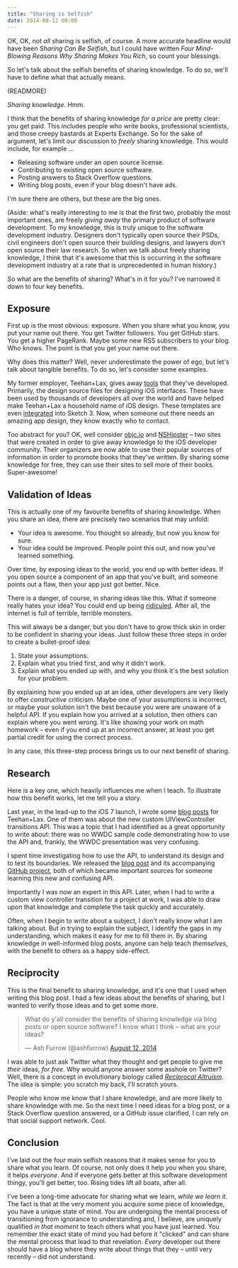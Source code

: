 ```yaml
---
title: "Sharing is Selfish"
date: 2014-08-12 00:00
---
```


OK, OK, not _all_ sharing is selfish, of course. A more accurate headline would have been _Sharing Can Be Selfish_, but I could have written _Four Mind-Blowing Reasons Why Sharing Makes You Rich_, so count your blessings.

So let's talk about the selfish benefits of sharing knowledge. To do so, we'll have to define what that actually means.

(READMORE)

_Sharing knowledge_. Hmm.

I think that the benefits of sharing knowledge _for a price_ are pretty clear: you get paid. This includes people who write books, professional scientists, and those creepy bastards at Experts Exchange. So for the sake of argument, let's limit our discussion to _freely_ sharing knowledge. This would include, for example ...

- Releasing software under an open source license.
- Contributing to existing open source software.
- Posting answers to Stack Overflow questions.
- Writing blog posts, even if your blog doesn't have ads.

I'm sure there are others, but these are the big ones.

(Aside: what's really interesting to me is that the first two, probably the most important ones, are freely _giving away_ the primary product of software development. To my knowledge, this is truly unique to the software development industry. Designers don't typically open source their PSDs, civil engineers don't open source their building designs, and lawyers don't open source their law research. So when we talk about freely sharing knowledge, I think that it's awesome that this is occurring in the software development industry at a rate that is unprecedented in human history.)

So what are the benefits of sharing? What's in it for you? I've narrowed it down to four key benefits.

## Exposure

First up is the most obvious: exposure. When you share what you know, you put your name out there. You get Twitter followers. You get GitHub stars. You get a higher PageRank. Maybe some new RSS subscribers to your blog. Who knows. The point is that you get your name out there.

Why does this matter? Well, never underestimate the power of ego, but let's talk about tangible benefits. To do so, let's consider some examples.

My former employer, Teehan+Lax, gives away [tools](http://www.teehanlax.com/tools/) that they've developed. Primarily, the design source files for designing iOS interfaces. These have been used by thousands of developers all over the world and have helped make Teehan+Lax a household name of iOS design. These templates are even [integrated](http://www.teehanlax.com/blog/ios-7-gui-templates-will-ship-inside-of-sketch-3/) into Sketch 3. Now, when someone out there needs an amazing app design, they know exactly who to contact.

Too abstract for you? OK, well consider [objc.io](http://www.objc.io) and [NSHipster](http://www.objc.io) – two sites that were created in order to give away knowledge to the iOS developer community. Their organizers are now able to use their popular sources of information in order to promote books that they've written. By sharing some knowledge for free, they can use their sites to sell more of their books. Super-awesome!

## Validation of Ideas

This is actually one of my favourite benefits of sharing knowledge. When you share an idea, there are precisely two scenarios that may unfold:

- Your idea is awesome. You thought so already, but now you know for sure.
- Your idea could be improved. People point this out, and now you've learned something.

Over time, by exposing ideas to the world, you end up with better ideas. If you open source a component of an app that you've built, and someone points out a flaw, then your app just got better. Nice.

There is a danger, of course, in sharing ideas like this. What if someone really hates your idea? You could end up being [ridiculed](http://harthur.wordpress.com/2013/01/24/771/). After all, the internet is full of terrible, terrible monsters.

This will always be a danger, but you don't have to grow thick skin in order to be confident in sharing your ideas. Just follow these three steps in order to create a bullet-proof idea:

1. State your assumptions.
2. Explain what you tried first, and why it didn't work.
3. Explain what you ended up with, and why you think it's the best solution for your problem.

By explaining how you ended up at an idea, other developers are very likely to offer _constructive_ criticism. Maybe one of your assumptions is incorrect, or maybe your solution isn't the best because you were are unaware of a helpful API. If you explain how you arrived at a solution, then others can explain where you went wrong. It's like showing your work on math homework – even if you end up at an incorrect answer, at least you get partial credit for using the correct process.

In any case, this three-step process brings us to our next benefit of sharing.

## Research

Here is a key one, which heavily influences me when I teach. To illustrate how this benefit works, let me tell you a story.

Last year, in the lead-up to the iOS 7 launch, I wrote some [blog posts](http://www.teehanlax.com/blog/author/ash/) for Teehan+Lax. One of them was about the new custom UIViewController transitions API. This was a topic that I had identified as a great opportunity to write about: there was no WWDC sample code demonstrating how to use the API and, frankly, the WWDC presentation was very confusing.

I spent time investigating how to use the API, to understand its design and to test its boundaries. We released the [blog post](http://www.teehanlax.com/blog/custom-uiviewcontroller-transitions/) and its accompanying [GitHub project](https://github.com/TeehanLax/UIViewController-Transitions-Example), both of which became important sources for someone learning this new and confusing API.

Importantly I was now an expert in this API. Later, when I had to write a custom view controller transition for a project at work, I was able to draw upon that knowledge and complete the task quickly and accurately.

Often, when I begin to write about a subject, I don't really know what I am talking about. But in trying to explain the subject, I identify the gaps in my understanding, which makes it easy for me to fill them in. By sharing knowledge in well-informed blog posts, anyone can help teach _themselves_, with the benefit to others as a happy side-effect.

## Reciprocity

This is the final benefit to sharing knowledge, and it's one that I used when writing this blog post. I had a few ideas about the benefits of sharing, but I wanted to verify those ideas and to get some more.

> What do y'all consider the benefits of sharing knowledge via blog posts or open source software? I know what I think – what are your ideas?
> 
> — Ash Furrow (@ashfurrow) [August 12, 2014](https://twitter.com/ashfurrow/statuses/499104489211985920)<script async="" src="//platform.twitter.com/widgets.js" charset="utf-8"></script>

I was able to just ask Twitter what they thought and get people to give me _their_ ideas, _for free_. Why would anyone answer some asshole on Twitter? Well, there is a concept in evolutionary biology called [_Reciprocal Altruism_](http://en.wikipedia.org/wiki/Reciprocal_altruism). The idea is simple: you scratch my back, I'll scratch yours.

People who know me know that I share knowledge, and are more likely to share knowledge with me. So the next time I need ideas for a blog post, or a Stack Overflow question answered, or a GitHub issue clarified, I can rely on that social support network. Cool.

## Conclusion

I've laid out the four main selfish reasons that it makes sense for you to share what you learn. Of course, not only does it help _you_ when you share, it helps _everyone_. And if everyone gets better at this software development thingy, you'll get better, too. Rising tides lift all boats, after all.

I've been a long-time advocate for sharing what we learn, _while we learn it_. The fact is that at the very moment you acquire some piece of knowledge, you have a unique state of mind. You are undergoing the mental process of transitioning from ignorance to understanding and, I believe, are uniquely qualified _in that moment_ to teach others what you have just learned. You remember the exact state of mind you had before it "clicked" and can share the mental process that lead to that revelation. _Every_ developer out there should have a blog where they write about things that they – until very recently – did not understand.

